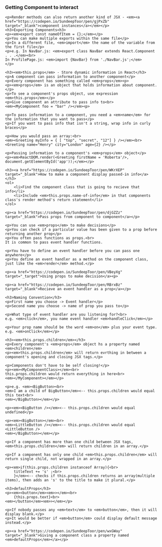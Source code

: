 <div class="blog">
	<h3>Getting Component to interact</h3>
	
	<p>Render methods can also return another kind of JSX - <em><a href="https://codepen.io/SundeepToor/pen/gjPxZb" target="_blank">component instances</a></em></p>
	<h3>Exporting Components<h3>
	<p><em>export const nameOfItem = {};</em></p>
	<p>You can make multiple exports within the same file</p>
	<p>In a different file, <em>import</em> the name of the variable from the first file</p>
	<p>e.g. In NavBar.js: <em>export class NavBar extends React.Component . . .</em><br>
	In ProfilePage.js: <em>import {NavBar} from './NavBar.js';</em>
	</p>
	
	<h3><em>this.props</em> - Store dynamic information in React</h3>
	<p>A component can pass information to another component</p>
	<p>Every component has something called <em>props</em><p>
	<p><em>props</em> is an object that holds information about component.</p>
	<p>To see a component's props object, use expression <em>this.props</em></p>
	<p>Give component an attribute to pass info to<br>
	<em><MyComponent foo = "bar" /></em><p>

	<p>To pass information to a component, you need a <em>name</em> for the information that you want to pass</p>
	<p>If you want to pass info that isn't a string, wrap info in curly braces</p>

	<p>How you would pass an array:<br>
	<em><Greeting myInfo = { [ "top", "secret", "12"] } /></em><br>	<Greeting name="Henry" city="London" age={2} /></p>

	<p>Passing information to a component's <em>props</em> object</p>
	<p><em>ReactDOM.render(<Greeting firstName = 'Roberta'/>, document.getElementById('app'));</em></p>

	<h3><a href="https://codepen.io/SundeepToor/pen/WKrXEP" target="_blank">How to make a component display passed-in info</a></h3>
	<ol>
		<li>Find the component class that is going to recieve that info</li>
		<li>Include <em>this.props.name-of-info</em> in that components class's render method's return statement</li>
	</ol>

	<p><a href="https://codepen.io/SundeepToor/pen/djGZZz" target="_blank">Pass props from component to component</a></p>
	
	<p>You can use <em>props</em> to make decisions</p>
	<p>You can check if a particular value has been given to a prop before returning another prop</p>
	<p>You often pass functions as props.<br>
	It is common to pass event handler functions.
</p>

	<p>You have to define an event handler before you can pass one anywhere</p>
	<p>You define an event handler as a method on the component class, just like the <em>render</em> method.</p>

	<p><a href="https://codepen.io/SundeepToor/pen/VBeyXg" target="_target">Using props to make decision</a><p>

	<p><a href="https://codepen.io/SundeepToor/pen/RBrxBz" target="_blank">Recieve an event handler as a prop</a></p>
 	
	<h3>Naming Convention</h3>
	<p>First name you choose -> Event handler</p>
	<p>Second name you choose -> name of prop you pass to</p>

	<p>What type of event handler are you listening for?<br>
	e.g. <em>click</em>, you name event handler <em>handleClick</em></p>

	<p>Your prop name should be the word <em>on</em> plus your event type. e.g. <em>onClick</em></p>

	<h3><em>this.props.children</em></h3>
	<p>Every component's <em>props</em> object hs a property named <em>children</em>
	<p><em>this.props.children</em> will return evrthing in between a component's opening and closing JSX tags.</p>

	<p>Components don't have to be self closing!</p>
	<p><em><MyComponentClass></em><br>
	this.props.children would return everything in here<br>
	<em></MyComponent></em></p>

	<p>e.g. <em><BigButton><br>
	<em>I am a child of BigButton</em><-- this.props.children would equal this text<br>
	<em></BigButton></em></p>

	<p><em><BigButton /></em><-- this.props.children would equal undefined</p>
	
	<p><em><BigButton></em><br>
	<em><LittleButton /></em><-- this.props.children would equal <LittleButton />
	<em></BigButton></em></p>

	<p>If a component has more than one child between JSX tags, <em>this.props.children</em> will return children in an array.</p>

	<p>If a component has only one child <em>this.props.children</em> will return single child, not wrapped in an array.</p>

	<p><em>if(this.props.children instanceof Array){<br>
		titleText += 's' ;<br>
		}</em><-- checks if this.props.children returns an array(multiple items), then adds an 's' to the title to make it plural.</p>

	<h3>defaultProps</h3>
	<p><em><button</em><em>></em><br>
		{this.props.text}<br>
	<em></button</em><em>></em></p>

	<p>If nobody passes any <em>text</em> to <em>button</em>, then it will display blank.</p>
	<p>It would be better if <em>button</em> could display default message instead.</p>

	<p><a href="https://codepen.io/SundeepToor/pen/wxGWay" target="_blank">Giving a component class a property named <em>defaultProps</em></a></p>

</div>

